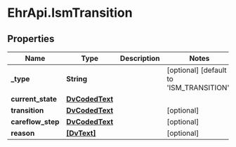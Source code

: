# EhrApi.IsmTransition

## Properties

Name | Type | Description | Notes
------------ | ------------- | ------------- | -------------
**_type** | **String** |  | [optional] [default to &#39;ISM_TRANSITION&#39;]
**current_state** | [**DvCodedText**](DvCodedText.md) |  | 
**transition** | [**DvCodedText**](DvCodedText.md) |  | [optional] 
**careflow_step** | [**DvCodedText**](DvCodedText.md) |  | [optional] 
**reason** | [**[DvText]**](DvText.md) |  | [optional] 



